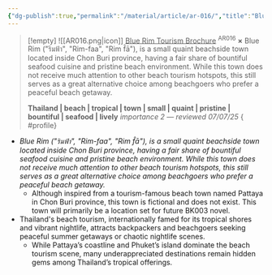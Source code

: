 ```yaml
---
{"dg-publish":true,"permalink":"/material/article/ar-016/","title":"Blue Rim Tourism Brochure","tags":["-article"]}
---
```


>[!empty]
> ![[AR016.png\|icon]] <u class="title">Blue Rim Tourism Brochure</u> <sup class="title">AR016</sup> <b class="title">×</b>
> Blue Rim ("ริมฟ้า", "Rim-faa", "Rim f̂ā"), is a small quaint beachside town located inside Chon Buri province, having a fair share of bountiful seafood cuisine and pristine beach environment. While this town does not receive much attention to other beach tourism hotspots, this still serves as a great alternative choice among beachgoers who prefer a peaceful beach getaway.
> 
> <b>Thailand | beach | tropical | town | small | quaint | pristine | bountiful | seafood | lively</b>
> <i class="small">importance 2 — reviewed 07/07/25</i>
{ #profile}


- *Blue Rim ("ริมฟ้า", "Rim-faa", "Rim f̂ā"), is a small quaint beachside town located inside Chon Buri province, having a fair share of bountiful seafood cuisine and pristine beach environment. While this town does not receive much attention to other beach tourism hotspots, this still serves as a great alternative choice among beachgoers who prefer a peaceful beach getaway.*
	- Although inspired from a tourism-famous beach town named Pattaya in Chon Buri province, this town is fictional and does not exist. This town will primarily be a location set for future BK003 novel.
- Thailand's beach tourism, internationally famed for its tropical shores and vibrant nightlife, attracts backpackers and beachgoers seeking peaceful summer getaways or chaotic nightlife scenes.
	- While Pattaya’s coastline and Phuket’s island dominate the beach tourism scene, many underappreciated destinations remain hidden gems among Thailand’s tropical offerings.
